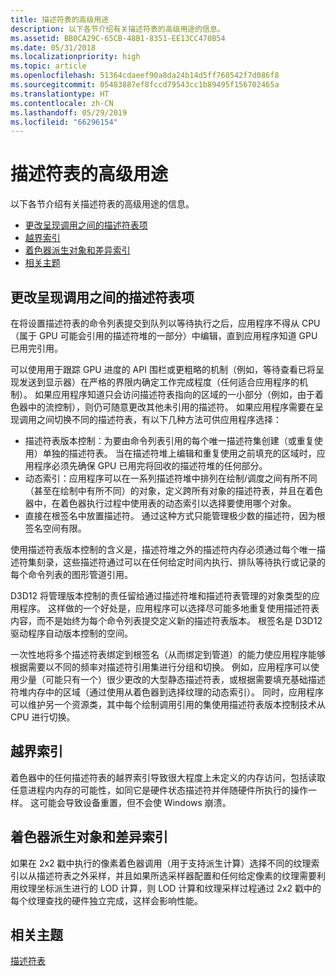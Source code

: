 ```yaml
---
title: 描述符表的高级用途
description: 以下各节介绍有关描述符表的高级用途的信息。
ms.assetid: BB0CA29C-65CB-48B1-8351-EE13CC470B54
ms.date: 05/31/2018
ms.localizationpriority: high
ms.topic: article
ms.openlocfilehash: 51364cdaeef90a8da24b14d5ff760542f7d086f8
ms.sourcegitcommit: 05483887ef8fccd79543cc1b89495f156702465a
ms.translationtype: HT
ms.contentlocale: zh-CN
ms.lasthandoff: 05/29/2019
ms.locfileid: "66296154"
---
```

# <a name="advanced-use-of-descriptor-tables"></a>描述符表的高级用途

以下各节介绍有关描述符表的高级用途的信息。

-   [更改呈现调用之间的描述符表项](#changing-descriptor-table-entries-between-rendering-calls)
-   [越界索引](#out-of-bounds-indexing)
-   [着色器派生对象和差异索引](#shader-derivatives-and-divergent-indexing)
-   [相关主题](#related-topics)

## <a name="changing-descriptor-table-entries-between-rendering-calls"></a>更改呈现调用之间的描述符表项

在将设置描述符表的命令列表提交到队列以等待执行之后，应用程序不得从 CPU（属于 GPU 可能会引用的描述符堆的一部分）中编辑，直到应用程序知道 GPU 已用完引用。

可以使用用于跟踪 GPU 进度的 API 围栏或更粗略的机制（例如，等待查看已将呈现发送到显示器）在严格的界限内确定工作完成程度（任何适合应用程序的机制）。 如果应用程序知道只会访问描述符表指向的区域的一小部分（例如，由于着色器中的流控制），则仍可随意更改其他未引用的描述符。 如果应用程序需要在呈现调用之间切换不同的描述符表，有以下几种方法可供应用程序选择：

-   描述符表版本控制：为要由命令列表引用的每个唯一描述符集创建（或重复使用）单独的描述符表。 当在描述符堆上编辑和重复使用之前填充的区域时，应用程序必须先确保 GPU 已用完将回收的描述符堆的任何部分。
-   动态索引：应用程序可以在一系列描述符堆中排列在绘制/调度之间有所不同（甚至在绘制中有所不同）的对象，定义跨所有对象的描述符表，并且在着色器中，在着色器执行过程中使用表的动态索引以选择要使用哪个对象。
-   直接在根签名中放置描述符。 通过这种方式只能管理极少数的描述符，因为根签名空间有限。

使用描述符表版本控制的含义是，描述符堆之外的描述符内存必须通过每个唯一描述符集刻录，这些描述符通过可以在任何给定时间内执行、排队等待执行或记录的每个命令列表的图形管道引用。

D3D12 将管理版本控制的责任留给通过描述符堆和描述符表管理的对象类型的应用程序。 这样做的一个好处是，应用程序可以选择尽可能多地重复使用描述符表内容，而不是始终为每个命令列表提交定义新的描述符表版本。 根签名是 D3D12 驱动程序自动版本控制的空间。

一次性地将多个描述符表绑定到根签名（从而绑定到管道）的能力使应用程序能够根据需要以不同的频率对描述符引用集进行分组和切换。 例如，应用程序可以使用少量（可能只有一个）很少更改的大型静态描述符表，或根据需要填充基础描述符堆内存中的区域（通过使用从着色器到选择纹理的动态索引）。 同时，应用程序可以维护另一个资源类，其中每个绘制调用引用的集使用描述符表版本控制技术从 CPU 进行切换。

## <a name="out-of-bounds-indexing"></a>越界索引

着色器中的任何描述符表的越界索引导致很大程度上未定义的内存访问，包括读取任意进程内内存的可能性，如同它是硬件状态描述符并伴随硬件所执行的操作一样。 这可能会导致设备重置，但不会使 Windows 崩溃。

## <a name="shader-derivatives-and-divergent-indexing"></a>着色器派生对象和差异索引

如果在 2x2 戳中执行的像素着色器调用（用于支持派生计算）选择不同的纹理索引以从描述符表之外采样，并且如果所选采样器配置和任何给定像素的纹理需要利用纹理坐标派生进行的 LOD 计算，则 LOD 计算和纹理采样过程通过 2x2 戳中的每个纹理查找的硬件独立完成，这样会影响性能。

## <a name="related-topics"></a>相关主题

<dl> <dt>

[描述符表](descriptor-tables.md)
</dt> </dl>

 

 




